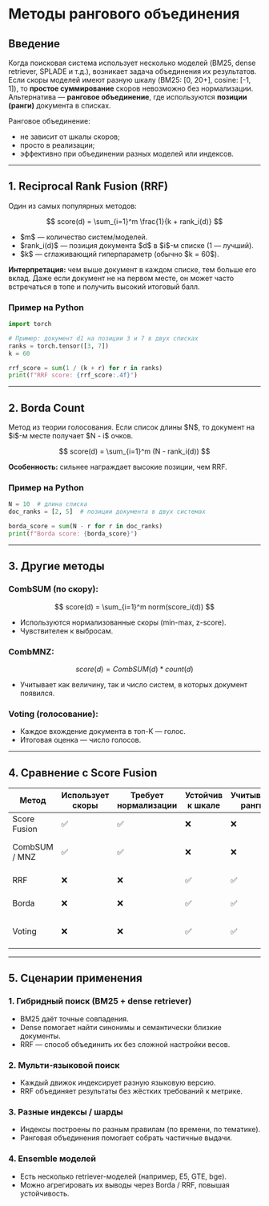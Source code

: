 # Методы рангового объединения

## Введение

Когда поисковая система использует несколько моделей (BM25, dense retriever, SPLADE и т.д.), возникает задача объединения их результатов. Если скоры моделей имеют разную шкалу (BM25: [0, 20+], cosine: [-1, 1]), то **простое суммирование** скоров невозможно без нормализации. Альтернатива — **ранговое объединение**, где используются **позиции (ранги)** документа в списках.

Ранговое объединение:

- не зависит от шкалы скоров;
- просто в реализации;
- эффективно при объединении разных моделей или индексов.

---

## 1. Reciprocal Rank Fusion (RRF)

Один из самых популярных методов:

$$
score(d) = \sum_{i=1}^m \frac{1}{k + rank_i(d)}
$$

- \$m\$ — количество систем/моделей.
- \$rank\_i(d)\$ — позиция документа \$d\$ в \$i\$-м списке (1 — лучший).
- \$k\$ — сглаживающий гиперпараметр (обычно \$k = 60\$).

**Интерпретация:** чем выше документ в каждом списке, тем больше его вклад. Даже если документ не на первом месте, он может часто встречаться в топе и получить высокий итоговый балл.

### Пример на Python

```python
import torch

# Пример: документ d1 на позиции 3 и 7 в двух списках
ranks = torch.tensor([3, 7])
k = 60

rrf_score = sum(1 / (k + r) for r in ranks)
print(f"RRF score: {rrf_score:.4f}")
```

---

## 2. Borda Count

Метод из теории голосования. Если список длины \$N\$, то документ на \$i\$-м месте получает \$N - i\$ очков.

$$
score(d) = \sum_{i=1}^m (N - rank_i(d))
$$

**Особенность:** сильнее награждает высокие позиции, чем RRF.

### Пример на Python

```python
N = 10  # длина списка
doc_ranks = [2, 5]  # позиции документа в двух системах

borda_score = sum(N - r for r in doc_ranks)
print(f"Borda score: {borda_score}")
```

---

## 3. Другие методы

### CombSUM (по скору):

$$
score(d) = \sum_{i=1}^m norm(score_i(d))
$$

- Используются нормализованные скоры (min-max, z-score).
- Чувствителен к выбросам.

### CombMNZ:

$$
score(d) = CombSUM(d) * count(d)
$$

- Учитывает как величину, так и число систем, в которых документ появился.

### Voting (голосование):

- Каждое вхождение документа в топ-K — голос.
- Итоговая оценка — число голосов.

---

## 4. Сравнение с Score Fusion

| Метод         | Использует скоры | Требует нормализации | Устойчив к шкале | Учитывает ранги | Особенности                          |
| ------------- | ---------------- | -------------------- | ---------------- | --------------- | ------------------------------------ |
| Score Fusion  | ✅                | ✅                    | ❌                | ❌               | Тонкая настройка возможна            |
| CombSUM / MNZ | ✅                | ✅                    | ❌                | ❌               | Быстро, но чувствительно к масштабу  |
| RRF           | ❌                | ❌                    | ✅                | ✅               | Хорошо работает без тюнинга          |
| Borda         | ❌                | ❌                    | ✅                | ✅               | Прост и интуитивен                   |
| Voting        | ❌                | ❌                    | ✅                | ✅               | Идеален для демократического слияния |

---

## 5. Сценарии применения

### 1. **Гибридный поиск** (BM25 + dense retriever)

- BM25 даёт точные совпадения.
- Dense помогает найти синонимы и семантически близкие документы.
- RRF — способ объединить их без сложной настройки весов.

### 2. **Мульти-языковой поиск**

- Каждый движок индексирует разную языковую версию.
- RRF объединяет результаты без жёстких требований к метрике.

### 3. **Разные индексы / шарды**

- Индексы построены по разным правилам (по времени, по тематике).
- Ранговая объединения помогает собрать частичные выдачи.

### 4. **Ensemble моделей**

- Есть несколько retriever-моделей (например, E5, GTE, bge).
- Можно агрегировать их выводы через Borda / RRF, повышая устойчивость.
